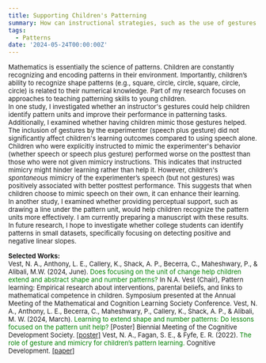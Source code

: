 ```yaml
---
title: Supporting Children's Patterning
summary: How can instructional strategies, such as the use of gestures and perceptual support, enhance young children's ability to recognize and understand shape patterns, and how does this impact their numerical knowledge?
tags:
  - Patterns
date: '2024-05-24T00:00:00Z'
---
```

<font size="-1">Mathematics is essentially the science of patterns. Children are constantly recognizing and encoding patterns in their environment. Importantly, children’s ability to recognize shape patterns (e.g., square, circle, circle, square, circle, circle) is related to their numerical knowledge. Part of my research focuses on approaches to teaching patterning skills to young children. <br>
In one study, I investigated whether an instructor's gestures could help children identify pattern units and improve their performance in patterning tasks. Additionally, I examined whether having children mimic those gestures helped. The inclusion of gestures by the experimenter (speech plus gesture) did not significantly affect children's learning outcomes compared to using speech alone. Children who were explicitly instructed to mimic the experimenter's behavior (whether speech or speech plus gesture) performed worse on the posttest than those who were not given mimicry instructions. This indicates that instructed mimicry might hinder learning rather than help it. However, children's <i>spontaneous</i> mimicry of the experimenter’s speech (but not gestures) was positively associated with better posttest performance. This suggests that when children choose to mimic speech on their own, it can enhance their learning. <br>
In another study, I examined whether providing perceptual support, such as drawing a line under the pattern unit, would help children recognize the pattern units more effectively. I am currently preparing a manuscript with these results. <br>
In future research, I hope to investigate whether college students can identify patterns in small datasets, specifically focusing on detecting positive and negative linear slopes. <br>

<strong>Selected Works:</strong> <br>
Vest, N. A., Anthony, L. E., Callery, K., Shack, A. P., Becerra, C., Maheshwary, P., & Alibali, M.W. (2024, June). <span style="color:green">Does focusing on the unit of change help children extend and abstract shape and number patterns? </span>In N.A. Vest (Chair), Pattern learning: Empirical research about interventions, parental beliefs, and links to mathematical competence in children. Symposium presented at the Annual Meeting of the Mathematical and Cognition Learning Society Conference.
Vest, N. A., Anthony, L. E., Becerra, C., Maheshwary, P., Callery, K., Shack, A. P., & Alibali, M. W. (2024, March). <span style="color:green">Learning to extend shape and number patterns: Do lessons focused on the pattern unit help?</span> [Poster] Biennial Meeting of the Cognitive Development Society. [[poster]](http://dx.doi.org/10.13140/RG.2.2.20787.64804)
Vest, N. A., Fagan, S. E., & Fyfe, E. R. (2022). <span style="color:green">The role of gesture and mimicry for children’s pattern learning.</span> Cognitive Development. [[paper]](https://www.researchgate.net/publication/361265082_The_role_of_gesture_and_mimicry_for_children's_pattern_learning)</font>